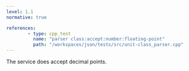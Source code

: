 ```yaml
---
level: 1.1
normative: true

references:
        - type: cpp_test
          name: "parser class:accept:number:floating-point"
          path: "/workspaces/json/tests/src/unit-class_parser.cpp"
---
```


The service does accept decimal points.
